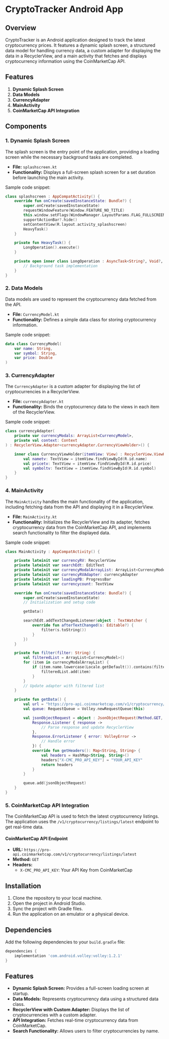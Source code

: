 # CryptoTracker Android App

## Overview

CryptoTracker is an Android application designed to track the latest cryptocurrency prices. It features a dynamic splash screen, a structured data model for handling currency data, a custom adapter for displaying the data in a RecyclerView, and a main activity that fetches and displays cryptocurrency information using the CoinMarketCap API.

## Features

1. **Dynamic Splash Screen**
2. **Data Models**
3. **CurrencyAdapter**
4. **MainActivity**
5. **CoinMarketCap API Integration**

## Components

### 1. Dynamic Splash Screen

The splash screen is the entry point of the application, providing a loading screen while the necessary background tasks are completed.

- **File:** `splashscreen.kt`
- **Functionality:** Displays a full-screen splash screen for a set duration before launching the main activity.

Sample code snippet:

```kotlin
class splashscreen : AppCompatActivity() {
    override fun onCreate(savedInstanceState: Bundle?) {
        super.onCreate(savedInstanceState)
        requestWindowFeature(Window.FEATURE_NO_TITLE)
        this.window.setFlags(WindowManager.LayoutParams.FLAG_FULLSCREEN, WindowManager.LayoutParams.FLAG_FULLSCREEN)
        supportActionBar?.hide()
        setContentView(R.layout.activity_splashscreen)
        HeavyTask()
    }

    private fun HeavyTask() {
        LongOperation().execute()
    }

    private open inner class LongOperation : AsyncTask<String?, Void?, String?>() {
        // Background task implementation
    }
}
```

### 2. Data Models

Data models are used to represent the cryptocurrency data fetched from the API.

- **File:** `CurrencyModel.kt`
- **Functionality:** Defines a simple data class for storing cryptocurrency information.

Sample code snippet:

```kotlin
data class CurrencyModel(
    var name: String,
    var symbol: String,
    var price: Double
)
```

### 3. CurrencyAdapter

The `CurrencyAdapter` is a custom adapter for displaying the list of cryptocurrencies in a RecyclerView.

- **File:** `currencyAdapter.kt`
- **Functionality:** Binds the cryptocurrency data to the views in each item of the RecyclerView.

Sample code snippet:

```kotlin
class currencyAdapter(
    private var currencyModals: ArrayList<CurrencyModel>,
    private val context: Context
) : RecyclerView.Adapter<currencyAdapter.CurrencyViewHolder>() {

    inner class CurrencyViewHolder(itemView: View) : RecyclerView.ViewHolder(itemView) {
        val nametv: TextView = itemView.findViewById(R.id.name)
        val pricetv: TextView = itemView.findViewById(R.id.price)
        val symboltv: TextView = itemView.findViewById(R.id.symbol)
    }
}
```

### 4. MainActivity

The `MainActivity` handles the main functionality of the application, including fetching data from the API and displaying it in a RecyclerView.

- **File:** `MainActivity.kt`
- **Functionality:** Initializes the RecyclerView and its adapter, fetches cryptocurrency data from the CoinMarketCap API, and implements search functionality to filter the displayed data.

Sample code snippet:

```kotlin
class MainActivity : AppCompatActivity() {

    private lateinit var currencyRV: RecyclerView
    private lateinit var searchEdt: EditText
    private lateinit var currencyModalArrayList: ArrayList<CurrencyModel>
    private lateinit var currencyRVAdapter: currencyAdapter
    private lateinit var loadingPB: ProgressBar
    private lateinit var currencycount: TextView

    override fun onCreate(savedInstanceState: Bundle?) {
        super.onCreate(savedInstanceState)
        // Initialization and setup code

        getData()

        searchEdt.addTextChangedListener(object : TextWatcher {
            override fun afterTextChanged(s: Editable?) {
                filter(s.toString())
            }
        })
    }

    private fun filter(filter: String) {
        val filteredList = ArrayList<CurrencyModel>()
        for (item in currencyModalArrayList) {
            if (item.name.lowercase(Locale.getDefault()).contains(filter.lowercase(Locale.getDefault()))) {
                filteredList.add(item)
            }
        }
        // Update adapter with filtered list
    }

    private fun getData() {
        val url = "https://pro-api.coinmarketcap.com/v1/cryptocurrency/listings/latest"
        val queue: RequestQueue = Volley.newRequestQueue(this)

        val jsonObjectRequest = object : JsonObjectRequest(Method.GET, url, null,
            Response.Listener { response ->
                // Parse response and update RecyclerView
            },
            Response.ErrorListener { error: VolleyError ->
                // Handle error
            }) {
            override fun getHeaders(): Map<String, String> {
                val headers = HashMap<String, String>()
                headers["X-CMC_PRO_API_KEY"] = "YOUR_API_KEY"
                return headers
            }
        }

        queue.add(jsonObjectRequest)
    }
}
```

### 5. CoinMarketCap API Integration

The CoinMarketCap API is used to fetch the latest cryptocurrency listings. The application uses the `/v1/cryptocurrency/listings/latest` endpoint to get real-time data.

#### CoinMarketCap API Endpoint

- **URL:** `https://pro-api.coinmarketcap.com/v1/cryptocurrency/listings/latest`
- **Method:** `GET`
- **Headers:**
  - `X-CMC_PRO_API_KEY`: Your API Key from CoinMarketCap

## Installation

1. Clone the repository to your local machine.
2. Open the project in Android Studio.
3. Sync the project with Gradle files.
4. Run the application on an emulator or a physical device.

## Dependencies

Add the following dependencies to your `build.gradle` file:

```gradle
dependencies {
    implementation 'com.android.volley:volley:1.2.1'
}
```

## Features

- **Dynamic Splash Screen:** Provides a full-screen loading screen at startup.
- **Data Models:** Represents cryptocurrency data using a structured data class.
- **RecyclerView with Custom Adapter:** Displays the list of cryptocurrencies with a custom adapter.
- **API Integration:** Fetches real-time cryptocurrency data from CoinMarketCap.
- **Search Functionality:** Allows users to filter cryptocurrencies by name.
